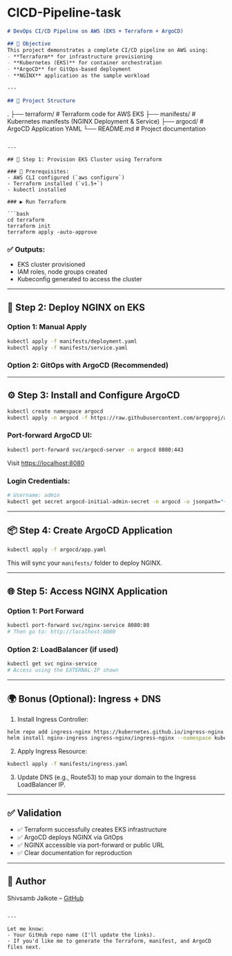 # CICD-Pipeline-task
```markdown
# DevOps CI/CD Pipeline on AWS (EKS + Terraform + ArgoCD)

## 🎯 Objective
This project demonstrates a complete CI/CD pipeline on AWS using:
- **Terraform** for infrastructure provisioning
- **Kubernetes (EKS)** for container orchestration
- **ArgoCD** for GitOps-based deployment
- **NGINX** application as the sample workload

---

## 📁 Project Structure

```

.
├── terraform/       # Terraform code for AWS EKS
├── manifests/       # Kubernetes manifests (NGINX Deployment & Service)
├── argocd/          # ArgoCD Application YAML
└── README.md        # Project documentation

````

---

## 🔧 Step 1: Provision EKS Cluster using Terraform

### 📍 Prerequisites:
- AWS CLI configured (`aws configure`)
- Terraform installed (`v1.5+`)
- kubectl installed

### ▶️ Run Terraform

```bash
cd terraform
terraform init
terraform apply -auto-approve
````

### ✅ Outputs:

* EKS cluster provisioned
* IAM roles, node groups created
* Kubeconfig generated to access the cluster

---

## 🚀 Step 2: Deploy NGINX on EKS

### Option 1: Manual Apply

```bash
kubectl apply -f manifests/deployment.yaml
kubectl apply -f manifests/service.yaml
```

### Option 2: GitOps with ArgoCD (Recommended)

---

## ⚙️ Step 3: Install and Configure ArgoCD

```bash
kubectl create namespace argocd
kubectl apply -n argocd -f https://raw.githubusercontent.com/argoproj/argo-cd/stable/manifests/install.yaml
```

### Port-forward ArgoCD UI:

```bash
kubectl port-forward svc/argocd-server -n argocd 8080:443
```

Visit [https://localhost:8080](https://localhost:8080)

### Login Credentials:

```bash
# Username: admin
kubectl get secret argocd-initial-admin-secret -n argocd -o jsonpath="{.data.password}" | base64 -d
```

---

## 📦 Step 4: Create ArgoCD Application

```bash
kubectl apply -f argocd/app.yaml
```

This will sync your `manifests/` folder to deploy NGINX.

---

## 🌐 Step 5: Access NGINX Application

### Option 1: Port Forward

```bash
kubectl port-forward svc/nginx-service 8080:80
# Then go to: http://localhost:8080
```

### Option 2: LoadBalancer (if used)

```bash
kubectl get svc nginx-service
# Access using the EXTERNAL-IP shown
```

---

## 🌍 Bonus (Optional): Ingress + DNS

1. Install Ingress Controller:

```bash
helm repo add ingress-nginx https://kubernetes.github.io/ingress-nginx
helm install nginx-ingress ingress-nginx/ingress-nginx --namespace kube-system
```

2. Apply Ingress Resource:

```bash
kubectl apply -f manifests/ingress.yaml
```

3. Update DNS (e.g., Route53) to map your domain to the Ingress LoadBalancer IP.

---

## ✅ Validation

* ✅ Terraform successfully creates EKS infrastructure
* ✅ ArgoCD deploys NGINX via GitOps
* ✅ NGINX accessible via port-forward or public URL
* ✅ Clear documentation for reproduction

---

## 📝 Author

Shivsamb Jalkote – [GitHub](https://github.com/your-github-username)

```

---

Let me know:
- Your GitHub repo name (I'll update the links).
- If you'd like me to generate the Terraform, manifest, and ArgoCD files next.
```
